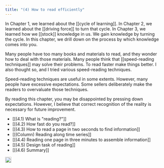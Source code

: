 ```yaml
---
title: "(4) How to read efficiently"
---
```


In Chapter 1, we learned about the [[cycle of learning]]. In Chapter 2, we learned about the [[driving force]] to turn that cycle. In Chapter 3, we learned how we [[stock]] knowledge in us. We gain knowledge by turning the cycle. In this chapter, we drill down on the process by which knowledge comes into you.

Many people have too many books and materials to read, and they wonder how to deal with those materials. Many people think that [[speed-reading techniques]] may solve their problems. To read faster make things better. I also thought so, and I tried various speed-reading techniques.

Speed-reading techniques are useful in some extents. However, many people have excessive expectations. Some sellers deliberately make the readers to overvaluate those techniques.

By reading this chapter, you may be disappointed by pressing down expectations. However, I believe that correct recognition of the reality is necessary for future improvement.

- [[(4.1) What is "reading?"]]
- [[(4.2) How fast do you read?]]
- [[(4.3) How to read a page in two seconds to find information]]
- [[(Column) Reading along time series]]
- [[(4.4) Reading one page in three minutes to assemble information]]
- [[(4.5) Design task of reading]]
- [[(4.6) Summary]]

<img src='https://scrapbox.io/api/pages/nishio-en/en/icon' alt='en.icon' height="19.5"/>